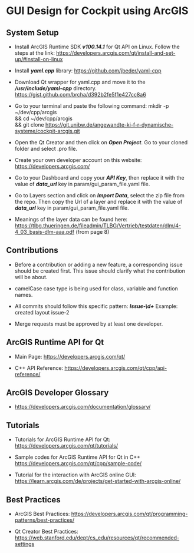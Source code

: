 # GUI Design for Cockpit using ArcGIS

## System Setup

* Install ArcGIS Runtime SDK __*v100.14.1*__ for Qt API on Linux. Follow the steps at the link:
  https://developers.arcgis.com/qt/install-and-set-up/#install-on-linux

* Install __*yaml.cpp*__ library:
  https://github.com/jbeder/yaml-cpp

* Download Qt wrapper for yaml.cpp and move it to the __*/usr/include/yaml-cpp*__ directory.
  https://gist.github.com/brcha/d392b2fe5f1e427cc8a6

* Go to your terminal and paste the following command:
  mkdir -p ~/dev/cpp/arcgis \
  && cd ~/dev/cpp/arcgis \
  && git clone https://git.unibw.de/angewandte-ki-f-r-dynamische-systeme/cockpit-arcgis.git

* Open the Qt Creator and then click on __*Open Project*__. Go to your cloned folder and select .pro file. 

* Create your own developer account on this website: 
  https://developers.arcgis.com/

* Go to your Dashboard and copy your __*API Key*__, then replace it with the value of __*data_url*__ key in param/gui_param_file.yaml file.

* Go to Layers section and click on __*Import Data*__, select the zip file from the repo. Then copy the Url of a layer and  replace it with the value of __*data_url*__ key in param/gui_param_file.yaml file.

* Meanings of the layer data can be found here:
https://tlbg.thueringen.de/fileadmin/TLBG/Vertrieb/testdaten/dlm/4-4_03_basis-dlm-aaa.pdf
(from page 8)

## Contributions

* Before a contribution or adding a new feature, a corresponding issue should be created first. This issue should clarify what the contribution will be about.

* camelCase case type is being used for class, variable and function names.

* All commits should follow this specific pattern: __*Issue\-\d+*__
  Example: created layout issue-2

* Merge requests must be approved by at least one developer. 

## ArcGIS Runtime API for Qt

* Main Page:
https://developers.arcgis.com/qt/

* C++ API Reference:
https://developers.arcgis.com/qt/cpp/api-reference/

## ArcGIS Developer Glossary

* https://developers.arcgis.com/documentation/glossary/

## Tutorials

* Tutorials for ArcGIS Runtime API for Qt:
https://developers.arcgis.com/qt/tutorials/

* Sample codes for ArcGIS Runtime API for Qt in C++
https://developers.arcgis.com/qt/cpp/sample-code/

* Tutorial for the interaction with ArcGIS online GUI:
https://learn.arcgis.com/de/projects/get-started-with-arcgis-online/

## Best Practices

* ArcGIS Best Practices:
https://developers.arcgis.com/qt/programming-patterns/best-practices/

* Qt Creator Best Practices:
https://web.stanford.edu/dept/cs_edu/resources/qt/recommended-settings


